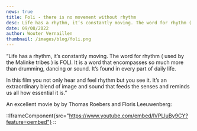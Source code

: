 ```yaml
---
news: true
title: Foli - there is no movement without rhythm
desc: Life has a rhythm, it’s constantly moving. The word for rhythm ( used by the Malinke tribes ) is FOLI.
date: 09/08/2022
author: Wouter Vernaillen
thumbnail: /images/blog/foli.png
---
```


“Life has a rhythm, it’s constantly moving.
The word for rhythm ( used by the Malinke tribes ) is FOLI.
It is a word that encompasses so much more than drumming, dancing or sound.
It’s found in every part of daily life.

In this film you not only hear and feel rhythm but you see it.
It’s an extraordinary blend of image and sound that feeds the senses and reminds us all
how essential it is.”

An excellent movie by by Thomas Roebers and Floris Leeuwenberg:

::IframeComponent{src="https://www.youtube.com/embed/lVPLIuBy9CY?feature=oembed"}
::